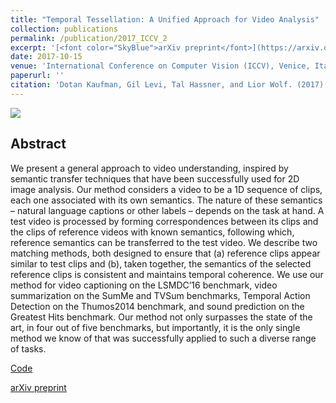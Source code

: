 ```yaml
---
title: "Temporal Tessellation: A Unified Approach for Video Analysis"
collection: publications
permalink: /publication/2017_ICCV_2
excerpt: '[<font color="SkyBlue">arXiv preprint</font>](https://arxiv.org/pdf/1612.06950.pdf)'
date: 2017-10-15
venue: 'International Conference on Computer Vision (ICCV), Venice, Italy'
paperurl: ''
citation: 'Dotan Kaufman, Gil Levi, Tal Hassner, and Lior Wolf. (2017). &quot;Temporal Tessellation: A Unified Approach for Video Analysis.&quot; <i>International Conference on Computer Vision (ICCV), Venice, Italy</i>.'
---
```


<img src='https://osnathassner.github.io/talhassner/images/Temporal Tessellation - Icon.jpg'>

Abstract
------
We present a general approach to video understanding, inspired by semantic transfer techniques that have been successfully used for 2D image analysis. Our method considers a video to be a 1D sequence of clips, each one associated with its own semantics. The nature of these semantics – natural language captions or other labels – depends on the task at hand. A test video is processed by forming correspondences between its clips and the clips of reference videos with known semantics, following which, reference semantics can be transferred to the test video. We describe two matching methods, both designed to ensure that (a) reference clips appear similar to test clips and (b), taken together, the semantics of the selected reference clips is consistent and maintains temporal coherence. We use our method for video captioning on the LSMDC’16 benchmark, video summarization on the SumMe and TVSum benchmarks, Temporal Action Detection on the Thumos2014 benchmark, and sound prediction on the Greatest Hits benchmark. Our method not only surpasses the state of the art, in four out of five benchmarks, but importantly, it is the only single method we know of that was successfully applied to such a diverse range of tasks.


[Code](https://github.com/dot27/temporal-tessellation)

[arXiv preprint](https://arxiv.org/pdf/1612.06950.pdf)
